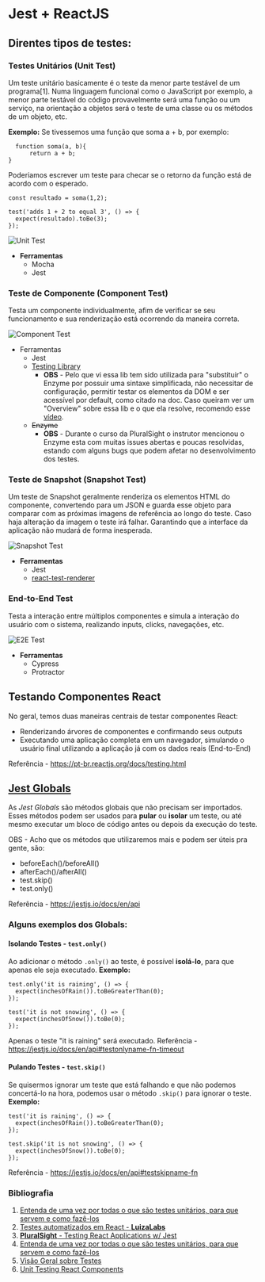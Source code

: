 # Jest + ReactJS

## Direntes tipos de testes:
### **Testes Unitários (Unit Test)**

Um teste unitário basicamente é o teste da menor parte testável de um programa[1]. Numa linguagem funcional como o JavaScript por exemplo, a menor parte testável do código provavelmente será uma função ou um serviço, na orientação a objetos será o teste de uma classe ou os métodos de um objeto, etc. 

**Exemplo:**
Se tivessemos uma função que soma a + b, por exemplo:
``` JS
  function soma(a, b){
      return a + b;
}
```
Poderiamos escrever um teste para checar se o retorno da função está de acordo com o esperado.

``` JS
const resultado = soma(1,2);

test('adds 1 + 2 to equal 3', () => {
  expect(resultado).toBe(3);
});
```

![Unit Test](https://i.imgur.com/ftRlWBf.png)

* **Ferramentas** 
    * Mocha 
    * Jest

### **Teste de Componente (Component Test)**
Testa um componente individualmente, afim de verificar se seu funcionamento e sua renderização está ocorrendo da maneira correta.
    
![Component Test](https://i.imgur.com/zDz63vk.png)
    
* Ferramentas 
     * Jest
     * [Testing Library](https://testing-library.com/)
         * **OBS** - Pelo que vi essa lib tem sido utilizada para "substituir" o Enzyme por possuir uma sintaxe simplificada, não necessitar de configuração, permitir testar os elementos da DOM e ser acessível por default, como citado na doc.  Caso queiram ver um "Overview" sobre essa lib e o que ela resolve, recomendo esse [vídeo](https://www.youtube.com/watch?v=JKOwJUM4_RM&feature=youtu.be).
     * ~~Enzyme~~ 
         * **OBS** - Durante o curso da PluralSight o instrutor mencionou o Enzyme esta com muitas issues abertas e poucas resolvidas, estando com alguns bugs que podem afetar no desenvolvimento dos testes.

### **Teste de Snapshot (Snapshot Test)**
Um teste de Snapshot geralmente renderiza os elementos HTML do componente, convertendo para um JSON e guarda esse objeto para comparar com as próximas imagens de referência ao longo do teste. Caso haja alteração da imagem o teste irá falhar. Garantindo que a interface da aplicação não mudará de forma inesperada.

![Snapshot Test](https://i.imgur.com/Ec0OVgK.png)
    
* **Ferramentas**
    * Jest
    * [react-test-renderer](https://github.com/facebook/react/tree/master/packages/react-test-renderer)
### **End-to-End Test**
Testa a interação entre múltiplos componentes e simula a interação do usuário com o sistema, realizando inputs, clicks, navegações, etc. 
    
![E2E Test](https://i.imgur.com/41is7l1.png)
    
* **Ferramentas**
    *  Cypress
    *  Protractor

## Testando Componentes React

No geral, temos duas maneiras centrais de testar componentes React: 
* Renderizando árvores de componentes e confirmando seus outputs
* Executando uma aplicação completa em um navegador, simulando o usuário final utilizando a aplicação já com os dados reais (End-to-End)




Referência - https://pt-br.reactjs.org/docs/testing.html



## [Jest Globals](https://jestjs.io/docs/en/api)

As *Jest Globals* são métodos globais que não precisam ser importados. Esses métodos podem ser usados para **pular** ou **isolar** um teste, ou até mesmo executar um bloco de código antes ou depois da execução do teste.

OBS - Acho que os métodos que utilizaremos mais e podem ser úteis pra gente, são: 

* beforeEach()/beforeAll()
* afterEach()/afterAll()
* test.skip()
* test.only()


Referência - https://jestjs.io/docs/en/api 

### Alguns exemplos dos Globals: 
####  **Isolando Testes -** `test.only()`
Ao adicionar o método `.only()` ao teste, é possível **isolá-lo**, para que apenas ele seja executado.
**Exemplo:**

    test.only('it is raining', () => {
      expect(inchesOfRain()).toBeGreaterThan(0);
    });

    test('it is not snowing', () => {
      expect(inchesOfSnow()).toBe(0);
    });

Apenas o teste "it is raining" será executado.
Referência - https://jestjs.io/docs/en/api#testonlyname-fn-timeout

#### **Pulando Testes -** `test.skip()`
Se quisermos ignorar um teste que está falhando e que não podemos concertá-lo na hora, podemos usar o método `.skip()` para ignorar o teste.
**Exemplo:**

    test('it is raining', () => {
      expect(inchesOfRain()).toBeGreaterThan(0);
    });

    test.skip('it is not snowing', () => {
      expect(inchesOfSnow()).toBe(0);
    });

Referência - https://jestjs.io/docs/en/api#testskipname-fn

### Bibliografia

1. [Entenda de uma vez por todas o que são testes unitários, para que servem e como fazê-los](https://medium.com/@dayvsonlima/entenda-de-uma-vez-por-todas-o-que-s%C3%A3o-testes-unit%C3%A1rios-para-que-servem-e-como-faz%C3%AA-los-2a6f645bab3) 
2. [Testes automatizados em React - **LuizaLabs** ](https://medium.com/luizalabs/testes-automatizados-em-react-e431db826d65)
3. [**PluralSight**  - Testing React Applications w/ Jest](https://app.pluralsight.com/library/courses/testing-react-applications-jest/table-of-contents)
4. [Entenda de uma vez por todas o que são testes unitários, para que servem e como fazê-los](https://medium.com/@dayvsonlima/entenda-de-uma-vez-por-todas-o-que-s%C3%A3o-testes-unit%C3%A1rios-para-que-servem-e-como-faz%C3%AA-los-2a6f645bab3)
5. [Visão Geral sobre Testes](https://pt-br.reactjs.org/docs/testing.html)
6. [Unit Testing React Components](https://medium.com/javascript-scene/unit-testing-react-components-aeda9a44aae2)